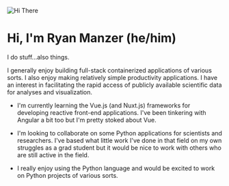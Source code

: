 ![Hi There](https://images.pexels.com/photos/4439412/pexels-photo-4439412.jpeg?cs=srgb&dl=pexels-vie-studio-4439412.jpg&fm=jpg)
# Hi, I'm Ryan Manzer (he/him)

I do stuff...also things.

I generally enjoy building full-stack containerized applications of various sorts. I also enjoy making relatively simple productivity applications. I have an interest in facilitating the rapid access of publicly available scientific data for analyses and visualization.

- I'm currently learning the Vue.js (and Nuxt.js) frameworks for developing reactive front-end applications. I've been tinkering with Angular a bit too but I'm pretty stoked about Vue.

- I'm looking to collaborate on some Python applications for scientists and researchers. I've based what little work I've done in that field on my own struggles as a grad student but it would be nice to work with others who are still active in the field.

- I really enjoy using the Python language and would be excited to work on Python projects of various sorts.
